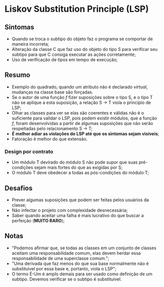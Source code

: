 # Liskov Substitution Principle (LSP)

## Sintomas
- Quando se troca o subtipo do objeto faz o programa se comportar de maneira incorreta;
- Alteração da classe C que faz uso do objeto do tipo S para verificar seu subtipo para que C consiga executar as ações corretamente;
- Uso de verificação de tipos em tempo de execução;

## Resumo
- Exemplo do quadrado, quando um atributo não é declarado _virtual_, mudanças na classe base são forçadas.
- Se o autor de uma função _f_ fizer suposições sobre o tipo S, e o tipo T não se aplique a esta suposição, a relação S -> T viola o princípio de LSP;
- Olhar as classes para ver se elas são coerentes e válidas não é o suficiente para validar o LSP, pois podem existir módulos, que a função _f_, foram desenvolvidas a partir de algumas suposições que não serão respeitadas pelo relacionamento S -> T;
- **É melhor adiar as violações do LSP até que os sintomas sejam visíveis**;
- Fatoração é melhor do que extensão.

### Design por contrato
- Um módulo T devirado do módulo S não pode supor que suas pré-condições sejam mais fortes do que as exigidas por S;
- O módulo T deve obedecer a todas as pós-condições do módulo T;

## Desafios

- Prever algumas suposições que podem ser feitas pelos usuários da classe;
- Não infectar o projeto com complexidade desnecessária;
- Saber quando aceitar uma falha é mais lucrativo do que buscar a perfeição (**MUITO RARO**);

## Notas

- "Podemos afirmar que, se todas as classes em um conjunto de classes aceitam uma responsabilidade comum, elas devem herdar essa responsabilidade de uma superclasse comum.";
- "Uma derivada que faz menos do que sua base normalmente não é substituível por essa base e, portanto, viola o LSP";
- O termo É-Um é amplo demais para ser usado como definição de um subtipo. Devemos verificar se o subtipo é substituível.